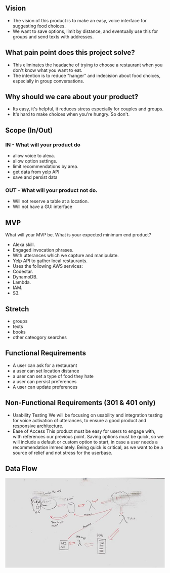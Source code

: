 ## Vision
- The vision of this product is to make an easy, voice interface for suggesting food choices.  
- We want to save options, limit by distance, and eventually use this for groups and send texts with addresses.  

## What pain point does this project solve?
- This eliminates the headache of trying to choose a restaurant when you don't know what you want to eat. 
- The intention is to reduce "hanger" and indecision about food choices, especially in group conversations.  


## Why should we care about your product?
- Its easy, it's helpful, it reduces stress especially for couples and groups.
- It's hard to make choices when you're hungry.  So don't. 


## Scope (In/Out)
### IN - What will your product do
- allow voice to alexa.
- allow option settings.
- limit recommendations by area.
- get data from yelp API
- save and persist data


### OUT - What will your product not do.
- Will not reserve a table at a location.
- Will not have a GUI interface


## MVP
What will your MVP be. What is your expected minimum end product?
- Alexa skill.
- Engaged invocation phrases. 
- With utterances which we capture and manipulate.  
- Yelp API to gather local restaurants.
- Uses the following AWS services:  
- Codestar. 
- DynamoDB.
- Lambda.
- IAM.
- S3.

## Stretch
- groups
- texts
- books
- other cateogory searches

## Functional Requirements
- A user can ask for a restaurant
- a user can set location distance
- a user can set a type of food they hate
- a user can persist preferences
- A user can update preferences

## Non-Functional Requirements (301 & 401 only)
- Usability Testing
We will be focusing on usability and integration testing for voice activation of utterances, to ensure a good product and
responsive architecture.
- Ease of Access
This product must be easy for users to engage with, with references our previous point.  Saving options must be quick, so we
will include a default or custom option to start, in case a user needs a recommendation immediately.  Being quick is critical, 
as we want to be a source of relief and not stress for the userbase. 

## Data Flow
![data_flow](./data-flow.jpg)
